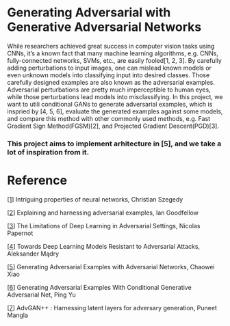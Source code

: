 # Generating Adversarial with Generative Adversarial Networks
While researchers achieved great success in computer vision tasks using CNNs, it’s a known fact that many machine learning algorithms, e.g. CNNs, fully-connected networks, SVMs, etc., are easily fooled[1, 2, 3]. By carefully adding perturbations to input images, one can mislead known models or even unknown models into classifying input into desired classes. Those carefully designed examples are also known as the adversarial examples. Adversarial perturbations are pretty much imperceptible to human eyes, while those perturbations lead models into misclassifying. In this project, we want to utili conditional GANs to generate adversarial examples, which is inspried by [4, 5, 6], evaluate the generated examples against some models, and compare this method with other commonly used methods, e.g. Fast Gradient Sign Method(FGSM)[2], and Projected Gradient Descent(PGD)[3].  
### This project aims to implement arhitecture in [5], and we take a lot of inspiration from it.
# Reference
[[1](https://arxiv.org/abs/1312.6199)] Intriguing properties of neural networks, Christian Szegedy


[[2](https://arxiv.org/abs/1412.6572)] Explaining and harnessing adversarial examples, Ian Goodfellow


[[3](https://arxiv.org/abs/1511.07528)] The Limitations of Deep Learning in Adversarial Settings, Nicolas Papernot


[[4](https://arxiv.org/abs/1706.06083)] Towards Deep Learning Models Resistant to Adversarial Attacks, Aleksander Mądry 


[[5](https://arxiv.org/abs/1801.02610)] Generating Adversarial Examples with Adversarial Networks, Chaowei Xiao


[[6](https://arxiv.org/abs/1903.07282)] Generating Adversarial Examples With Conditional Generative Adversarial Net, Ping Yu


[[7](https://arxiv.org/abs/1908.00706)] AdvGAN++ : Harnessing latent layers for adversary generation, Puneet Mangla


